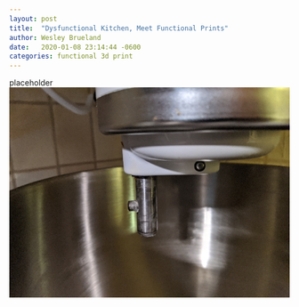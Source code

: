 ```yaml
---
layout: post
title:  "Dysfunctional Kitchen, Meet Functional Prints"
author: Wesley Brueland
date:   2020-01-08 23:14:44 -0600
categories: functional 3d print
---
```


placeholder
![mixer nub](../_images/2020-01-08-functional-kitchen/IMG_20200105_104021_resize_23.jpg)
